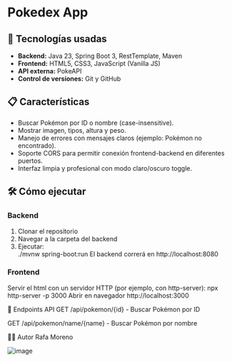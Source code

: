 # Pokedex App

## 🚀 Tecnologías usadas
- **Backend:** Java 23, Spring Boot 3, RestTemplate, Maven  
- **Frontend:** HTML5, CSS3, JavaScript (Vanilla JS)  
- **API externa:** PokeAPI  
- **Control de versiones:** Git y GitHub  

## 📋 Características
- Buscar Pokémon por ID o nombre (case-insensitive).  
- Mostrar imagen, tipos, altura y peso.  
- Manejo de errores con mensajes claros (ejemplo: Pokémon no encontrado).  
- Soporte CORS para permitir conexión frontend-backend en diferentes puertos.  
- Interfaz limpia y profesional con modo claro/oscuro toggle.  

## 🛠️ Cómo ejecutar

### Backend
1. Clonar el repositorio  
2. Navegar a la carpeta del backend  
3. Ejecutar:  
./mvnw spring-boot:run
El backend correrá en http://localhost:8080

### Frontend


Servir el html con un servidor HTTP (por ejemplo, con http-server):
npx http-server -p 3000
Abrir en navegador http://localhost:3000

🔧 Endpoints API
GET /api/pokemon/{id} - Buscar Pokémon por ID

GET /api/pokemon/name/{name} - Buscar Pokémon por nombre

🧑‍💻 Autor
Rafa Moreno

![image](https://github.com/user-attachments/assets/aa1c4ba8-75fa-491e-915b-8bfd3440ca55)

